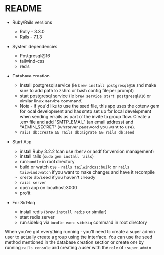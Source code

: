 # README

* Ruby/Rails versions
  - Ruby - 3.3.0
  - Rails - 7.1.3

* System dependencies
  - Postgresql@16
  - tailwind-css 
  - redis

* Database creation
  - Install postgresql service (ie `brew install postgresql@16` and make sure to add path to zshrc or bash config file per prompt)
  - start postgresql service (ie `brew service start postgresql@16` or similar linux service command)
  - Note - if you'd like to use the seed file, this app uses the dotenv gem for local development and has smtp set up for local development 
    when sending emails as part of the invite to group flow. Create a .env file and add "SMTP_EMAIL" (an email address) and "ADMIN_SECRET" (whatever password you want to use). 
  - `rails db:create && rails db:migrate && rails db:seed`

* Start App
  - install Ruby 3.2.2 (can use rbenv or asdf for version management)
  - install rails (`sudo gem install rails`) 
  - run `bundle` in root directory
  - build or watch css - `rails tailwindcss:build` or `rails tailwind:watch` if you want to make changes and have it recompile
  - create db/seed if you haven't already
  - `rails server`
  - open app on localhost:3000
  - profit

* For Sidekiq
  - install redis (`brew install redis` or similar)
  - start redis server
  - run sidekiq via `bundle exec sidekiq` command in root directory

When you've got everything running - you'll need to create a super admin user to actually create a group using the interface. You can use the seed method mentioned in the database creation section or create one by running `rails console` and creating a user with the `role` of `:super_admin`

